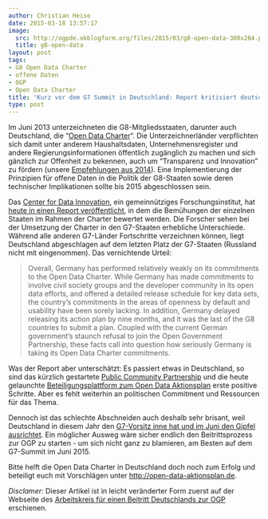 ```yaml
---
author: Christian Heise
date: 2015-03-18 13:57:17
image:
  src: http://ogpde.okblogfarm.org/files/2015/03/g8-open-data-300x284.png
  title: g8-open-data
layout: post
tags:
- G8 Open Data Charter
- offene Daten
- OGP
- Open Data Charter
title: 'Kurz vor dem G7 Summit in Deutschland: Report kritisiert deutsche Implementierung von G8 (G7) Open Data Charter'
type: post
---
```

Im Juni 2013 unterzeichneten die G8-Mitgliedsstaaten, darunter auch Deutschland, die “[Open Data Charter](/blog/2013/06/open-is-the-new-normal-g8-mitglieder-zeichnen-open-data-charter/)“. Die Unterzeichnerländer verpflichten sich damit unter anderem Haushaltsdaten, Unternehmensregister und andere Regierungsinformationen öffentlich zugänglich zu machen und sich gänzlich zur Offenheit zu bekennen, auch um “Transparenz und Innovation” zu fördern (unsere [Empfehlungen aus 2014](/blog/2014/01/empfehlungen-zum-deutschen-aktionsplan-zur-open-data-charta-der-g8/)). Eine Implementierung der Prinzipien für offene Daten in die Politik der G8-Staaten sowie deren technischer Implikationen sollte bis 2015 abgeschlossen sein. 

Das [Center for Data Innovation](http://www.datainnovation.org), ein gemeinnütziges Forschungsinstitut, hat [heute in einen Report veröffentlicht](http://www.datainnovation.org/2015/03/open-data-in-the-g8/), in dem die Bemühungen der einzelnen Staaten im Rahmen der Charter bewertet werden. Die Forscher sehen bei der Umsetzung der Charter in den G7-Staaten erhebliche Unterschiede. Während alle anderen G7-Länder Fortschritte verzeichnen können, liegt Deutschland abgeschlagen auf dem letzten Platz der G7-Staaten (Russland nicht mit eingenommen). Das vernichtende Urteil:

> Overall, Germany has performed relatively weakly on its commitments to the Open Data Charter. While Germany has made commitments to involve civil society groups and the developer community in its open data efforts, and offered a detailed release schedule for key data sets, the country’s commitments in the areas of openness by default and usability have been sorely lacking. In addition, Germany delayed releasing its action plan by nine months, and it was the last of the G8 countries to submit a plan. Coupled with the current German government’s staunch refusal to join the Open Government Partnership, these facts call into question how seriously Germany is taking its Open Data Charter commitments.

Was der Report aber unterschätzt: Es passiert etwas in Deutschland, so sind das kürzlich gestartete [Public Community Partnership](http://www.gov20.de/aktionsplan_opendata/) und die heute gelaunchte [Beteiligungsplattform zum Open Data Aktionsplan](https://www.open-data-aktionsplan.de/de/) erste positive Schritte. Aber es fehlt weiterhin an politischen Commitment und Ressourcen für das Thema.

Dennoch ist das schlechte Abschneiden auch deshalb sehr brisant, weil Deutschland in diesem Jahr den [G7-Vorsitz inne hat und im Juni den Gipfel ausrichtet](http://www.g7germany.de). Ein möglicher Ausweg wäre sicher endlich den Beitrittsprozess zur OGP zu starten - um sich nicht ganz zu blamieren, am Besten auf dem G7-Summit im Juni 2015.

Bitte helft die Open Data Charter in Deutschland doch noch zum Erfolg und beteiligt euch mit Vorschlägen unter <http://open-data-aktionsplan.de>.

_Disclamer:_ Dieser Artikel ist in leicht veränderter Form zuerst auf der Webseite des [Arbeitskreis für einen Beitritt Deutschlands zur OGP](http://opengovpartnership.de/2015/03/report-sieht-deutschland-auf-dem-letzten-platz-der-g7-staaten-bei-umsetzung-von-open-data/) erschienen.